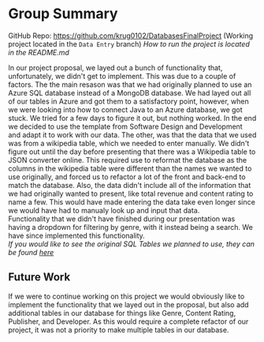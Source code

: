 # Group Summary
GitHub Repo: https://github.com/krug0102/DatabasesFinalProject (Working project located in the `Data Entry` branch)
*How to run the project is located in the README.md*

In our project proposal, we layed out a bunch of functionality that, unfortunately, we didn't get to implement.  This was due to a couple of factors.  The the main resason was that we had originally planned to use an Azure SQL database instead of a MongoDB database.  We had layed out all of our tables in Azure and got them to a satisfactory point, however, when we were looking into how to connect Java to an Azure database, we got stuck.  We tried for a few days to figure it out, but nothing worked.  In the end we decided to use the template from Software Design and Development and adapt it to work with our data.  The other, was that the data that we used was from a wikipedia table, which we needed to enter manually.  We didn't figure out until the day before presenting that there was a Wikipedia table to JSON converter online.  This required use to reformat the database as the columns in the wikipedia table were different than the names we wanted to use originally, and forced us to refactor a lot of the front and back-end to match the database.  Also, the data didn't include all of the information that we had originally wanted to present, like total revenue and content rating to name a few.  This would have made entering the data take even longer since we would have had to manualy look up and input that data.   
Functionality that we didn't have finished during our presentation was having a dropdown for filtering by genre, with it instead being a search.  We have since implemented this functionality.  
*If you would like to see the original SQL Tables we planned to use, they can be found [here](https://github.com/krug0102/DatabaseSystemsLabs/blob/main/finalProject.sql)*

## Future Work
If we were to continue working on this project we would obviously like to implement the functionality that we layed out in the proposal, but also add additional tables in our database for things like Genre, Content Rating, Publisher, and Developer.  As this would require a complete refactor of our project, it was not a priority to make multiple tables in our database.
